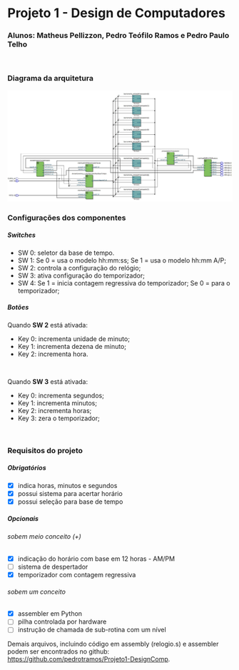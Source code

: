 # Projeto 1 - Design de Computadores
### Alunos: Matheus Pellizzon, Pedro Teófilo Ramos e Pedro Paulo Telho
<br />

### Diagrama da arquitetura 
<p align="center">
  <img src="top_level_rlt.jpg" width="1000" title="RTL viewer">
</p>

### Configurações dos componentes

##### Switches
<ul>
  <li>SW 0: seletor da base de tempo.</li>
  <li>SW 1: Se 0 = usa o modelo hh:mm:ss; Se 1 = usa o modelo hh:mm A/P;</li>
  <li>SW 2: controla a configuração do relógio;</li>
  <li>SW 3: ativa configuração do temporizador;</li>
  <li>SW 4: Se 1 = inicia contagem regressiva do temporizador; Se 0 = para o temporizador;</li>
</ul>

##### Botões
<p>Quando <b>SW 2</b> está ativada:</p>
<ul>
  <li>Key 0: incrementa unidade de minuto;</li>
  <li>Key 1: incrementa dezena de minuto;</li>
  <li>Key 2: incrementa hora.</li>
</ul>
<br />
<p>Quando <b>SW 3</b> está ativada:</p>
<ul>
  <li>Key 0: incrementa segundos;</li>
  <li>Key 1: incrementa minutos;</li>
  <li>Key 2: incrementa horas;</li>
  <li>Key 3: zera o temporizador;</li>
</ul>
<br />

### Requisitos do projeto
##### Obrigatórios
- [x] indica horas, minutos e segundos
- [x] possui sistema para acertar horário
- [x] possui seleção para base de tempo

##### Opcionais
###### sobem meio conceito (+)
- [x] indicação do horário com base em 12 horas - AM/PM
- [ ] sistema de despertador
- [x] temporizador com contagem regressiva

###### sobem um conceito
- [x] assembler em Python
- [ ] pilha controlada por hardware
- [ ] instrução de chamada de sub-rotina com um nível 

Demais arquivos, incluindo código em assembly (relogio.s) e assembler podem ser encontrados no github: https://github.com/pedrotramos/Projeto1-DesignComp.
